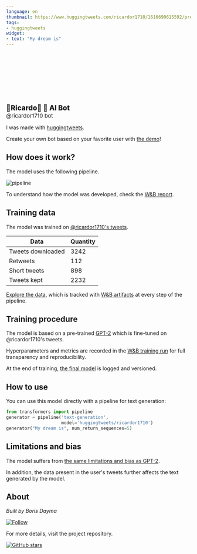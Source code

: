 ```yaml
---
language: en
thumbnail: https://www.huggingtweets.com/ricardor1710/1616690615592/predictions.png
tags:
- huggingtweets
widget:
- text: "My dream is"
---
```


<div>
<div style="width: 132px; height:132px; border-radius: 50%; background-size: cover; background-image: url('https://pbs.twimg.com/profile_images/1364982758850797568/oJWfxdn4_400x400.jpg')">
</div>
<div style="margin-top: 8px; font-size: 19px; font-weight: 800">🍒Ricardo🐺 🤖 AI Bot </div>
<div style="font-size: 15px">@ricardor1710 bot</div>
</div>

I was made with [huggingtweets](https://github.com/borisdayma/huggingtweets).

Create your own bot based on your favorite user with [the demo](https://colab.research.google.com/github/borisdayma/huggingtweets/blob/master/huggingtweets-demo.ipynb)!

## How does it work?

The model uses the following pipeline.

![pipeline](https://github.com/borisdayma/huggingtweets/blob/master/img/pipeline.png?raw=true)

To understand how the model was developed, check the [W&B report](https://wandb.ai/wandb/huggingtweets/reports/HuggingTweets-Train-a-Model-to-Generate-Tweets--VmlldzoxMTY5MjI).

## Training data

The model was trained on [@ricardor1710's tweets](https://twitter.com/ricardor1710).

| Data | Quantity |
| --- | --- |
| Tweets downloaded | 3242 |
| Retweets | 112 |
| Short tweets | 898 |
| Tweets kept | 2232 |

[Explore the data](https://wandb.ai/wandb/huggingtweets/runs/1k5vhh8d/artifacts), which is tracked with [W&B artifacts](https://docs.wandb.com/artifacts) at every step of the pipeline.

## Training procedure

The model is based on a pre-trained [GPT-2](https://huggingface.co/gpt2) which is fine-tuned on @ricardor1710's tweets.

Hyperparameters and metrics are recorded in the [W&B training run](https://wandb.ai/wandb/huggingtweets/runs/1gq27107) for full transparency and reproducibility.

At the end of training, [the final model](https://wandb.ai/wandb/huggingtweets/runs/1gq27107/artifacts) is logged and versioned.

## How to use

You can use this model directly with a pipeline for text generation:

```python
from transformers import pipeline
generator = pipeline('text-generation',
                     model='huggingtweets/ricardor1710')
generator("My dream is", num_return_sequences=5)
```

## Limitations and bias

The model suffers from [the same limitations and bias as GPT-2](https://huggingface.co/gpt2#limitations-and-bias).

In addition, the data present in the user's tweets further affects the text generated by the model.

## About

*Built by Boris Dayma*

[![Follow](https://img.shields.io/twitter/follow/borisdayma?style=social)](https://twitter.com/intent/follow?screen_name=borisdayma)

For more details, visit the project repository.

[![GitHub stars](https://img.shields.io/github/stars/borisdayma/huggingtweets?style=social)](https://github.com/borisdayma/huggingtweets)
